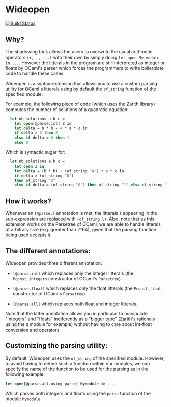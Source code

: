 # Wideopen

[![Build Status](https://travis-ci.com/ghilesZ/ppx_wideopen.svg?branch=master)](https://travis-ci.com/ghilesZ/ppx_wideopen)

## Why?
The shadowing trick allows the users to overwrite the usual arithmetic
operators ````(+, -, ...)```` with their own by simply doing ````let
open My_module in ...````. However the litterals in the program are
still interpreted as integer or floats by OCaml's parser which forces
the programmers to write boilerplate code to handle these cases.

Wideopen is a syntax-extension that allows you to use a custom parsing
utility for OCaml's litterals using by default the `of_string`
function of the specified module.

For example, the following piece of code (which uses the Zarith
library) computes the number of solutions of a quadratic equation:

````OCaml
  let nb_solutions a b c =
    let open[@parse.int] Z in
    let delta = b * b - 4 * a * c in
    if delta > 0 then 2
    else if delta = 0 then 1
    else 0
````

Which is syntactic sugar for:

````OCaml
  let nb_solutions a b c =
    let open Z in
    let delta = (b * b) - (of_string "4") * a * c in
    if delta > (of_string "0")
    then of_string "2"
    else if delta = (of_string "0") then of_string "1" else of_string "0"
````

## How it works?
Whenever an ````[@parse.]```` annotation is met, the litterals
````l```` appearing in the sub-expression are replaced with
````(of_string l)````. Also, note that as this extension works on the
Parsetree of OCaml, we are able to handle litterals of arbitrary size
(e.g. greater than 2^64), given that the parsing function being used
accepts it.

## The different annotations:
Wideopen provides three different annotation:

- ````[@parse.int]```` which replaces only the integer litterals (the ````Pconst_integers```` constructor of OCaml's ````Parsetree````)
  
- ````[@parse.float]```` which replaces only the float litterals (the ````Pconst_float```` constructor of OCaml's ````Parsetree````)

- ````[@parse.all]```` which replaces both float and integer litterals.

Note that the latter annotation allows you in particular to manipulate
"integers" and "floats" indiferently as a "bigger type" (Zarith's
rationals using the ````Q```` module for example) without having to
care about int-float conversion and operators.

## Customizing the parsing utility:
By default, Wideopen uses the ````of_string```` of the specified
module. However, to avoid having to define such a function within our
modules, we can specify the name of the function to be used for the
parsing as in the following example:

````OCaml
let open[@parse.all using parse] Mymodule in ...
````

Which parses both integers and floats using the ````parse```` function
of the module ````Mymodule````
